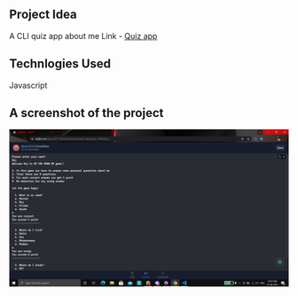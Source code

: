 ## Project Idea
A CLI quiz app about me
Link - [Quiz app](https://replit.com/@som021100/markOne?embed=1&output=1)
## Technlogies Used
Javascript
## A screenshot of the project
![Image](./Images/Screenshot.png)